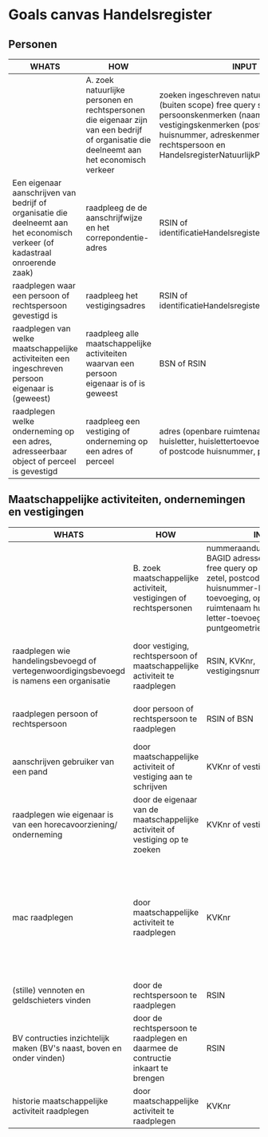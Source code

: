 # Goals canvas Handelsregister

## Personen

| WHATS | HOW | INPUT | OUTPUT | GOALS | STORIES | |
|-------|-----|-------|--------|-------|---------|-|
| | A. zoek natuurlijke personen en rechtspersonen die eigenaar zijn van een bedrijf of organisatie die deelneemt aan het economisch verkeer | zoeken ingeschreven natuurlijke personen (buiten scope) free query search op persoonskenmerken (naam, zetel) en vestigingskenmerken (postcode huisnummer, adreskenmerken) van rechtspersoon en HandelsregisterNatuurlijkPersoon | rechtspersonen en HandelsregisterNatuurlijkPersonen | identificatie rechtspersoon (RSIN) of HandelsregisterNatuurlijkPersoon identificatie vinden om als padparameter/queryparameter te gebruiken | [BUS14](https://gitlab.com/vng-realisatie/haal-centraal-hr-bevragen-afgeschermd/-/issues/14) <br /> [BUS11](https://gitlab.com/vng-realisatie/haal-centraal-hr-bevragen-afgeschermd/-/issues/11) <br /> [#11](../../issues/11) <br /> [#10](../../issues/10) <br /> [#7](../../issues/7) <br /> [#5](../../issues/5) <br /> [#3](../../issues/3) <br /> [#2](../../issues/2) <br /> [#1](../../issues/1)|
| Een eigenaar aanschrijven van bedrijf of organisatie die deelneemt aan het economisch verkeer (of kadastraal onroerende zaak) | raadpleeg de de aanschrijfwijze en het correpondentie-adres | RSIN of identificatieHandelsregisterNatuurlijkPersoon | aanschrijfwijze en correspondentie-adres van rechtspersoon of handelsRegisterNatuurlijkePersoon | eigenaar bedrijf, organisatie of kadastraal onroerende zaak aanschrijven | [BUS14](https://gitlab.com/vng-realisatie/haal-centraal-hr-bevragen-afgeschermd/-/issues/14) <br /> [BUS11](https://gitlab.com/vng-realisatie/haal-centraal-hr-bevragen-afgeschermd/-/issues/11) <br /> [#11](../../issues/11) <br /> [#10](../../issues/10) <br /> [#7](../../issues/7) <br /> [#5](../../issues/5) <br /> [#3](../../issues/3) <br /> [#2](../../issues/2) <br /> [#1](../../issues/1) <br /> [#4](../../issues/4) |
| raadplegen waar een persoon of rechtspersoon gevestigd is | raadpleeg het vestigingsadres | RSIN of identificatieHandelsregisterNatuurlijkPersoon | vestigingsadres | raadplegen vestigingsadres van een persoon (om te controleren of iemand belanghebbend is) | [#1](../../issues/1) |
| raadplegen van welke maatschappelijke activiteiten een ingeschreven persoon eigenaar is (geweest) | raadpleeg alle maatschappelijke activiteiten waarvan een persoon eigenaar is of is geweest | BSN of RSIN | maatschappelijke activiteiten waarvan een persoon eigenaar is, of is geweest inclusief juridische vorm | (overzicht van) maatschappelijke activiteiten vinden waarvan een persoon eigenaar is of is geweest | [#9](../../issues/9) <br /> [#8](../../issues/8) <br /> [#2](../../issues/2) <br /> [#13](../../issues/13) <br /> [#18](../../issues/18) <br /> [BUS19](https://gitlab.com/vng-realisatie/haal-centraal-hr-bevragen-afgeschermd/-/issues/19) <br /> [#33](../../issues/33) |
| raadplegen welke onderneming op een adres, adresseerbaar object of perceel is gevestigd | raadpleeg een vestiging of onderneming op een adres of perceel | adres (openbare ruimtenaam, huisnummer, huisletter, huislettertoevoeging, woonplaats) of postcode huisnummer, punt op de kaart | vestigingen op het adres of perceel | raadplegen wie er op een adres of perceel gevestigd is | [#6](../../issues/6) |

## Maatschappelijke activiteiten, ondernemingen en vestigingen
| WHATS | HOW | INPUT | OUTPUT | GOALS | STORIES | |
|-------|-----|-------|--------|-------|---------|-|
| | B. zoek maatschappelijke activiteit, vestigingen of rechtspersonen | nummeraanduidingidentificatie, BAGID adresseerbaar object, free query op handelsnaam, zetel, postcode + huisnummer-letter-toevoeging, openbare ruimtenaam huisnummer-letter-toevoeging, puntgeometrie (pand?) | maatschappelijke activiteiten, rechtspersonen of vestigingen | maatschappelijke activiteiten, rechtspersonen of vestigingen vinden | [#10](../../issues/10) <br /> [#11](../../issues/11) |
| raadplegen wie handelingsbevoegd of vertegenwoordigingsbevoegd is namens een organisatie | door vestiging, rechtspersoon of maatschappelijke activiteit te raadplegen | RSIN, KVKnr, vestigingsnummer | vestiging, rechtspersoon of maatschappelijke activiteit inclusief handelingsbevoegde en vertegenwoordigingsbevoegde personen | handelingsbevoegde en vertegenwoordigingsbevoegde personen vinden van een organisatie | [#2](../../issues/2)<br /> [#3](../../issues/3) <br /> [#20](../../issues/20) <br /> [#31](../../issues/31) |
| raadplegen persoon of rechtspersoon | door persoon of rechtspersoon te raadplegen | RSIN of BSN | rechtspersoon of persoon met maatschappelijke activiteit | controleren bestaan (om aan te verhuren of bepalen of aan de voorwaarden wordt voldaan) | [#4](../../issues/4) <br /> [#12](../../issues/12) <br /> [#15](../../issues/15) <br /> [#31](../../issues/31) |
| aanschrijven gebruiker van een pand | door maatschappelijke activiteit of vestiging aan te schrijven | KVKnr of vestigngsnummer | maatschappelijke activiteit of vestiging | gebruiker van een pand aanschrijven | [#10](../../issues/10) |
| raadplegen wie eigenaar is van een horecavoorziening/ onderneming | door de eigenaar van de maatschappelijke activiteit of vestiging op te zoeken | KVKnr of vestigingsnummer | maatschappelijke activiteit of vestiging met identiticatie van de eiegnaar (persoon) | eigenaren opzoeken | [#12](../../issues/12) <br /> [#20](../../issues/20) <br /> [#31](../../issues/31) |
| mac raadplegen | door maatschappelijke activiteit te raadplegen | KVKnr | maatschappelijke activiteit met vestigingsnaam, hoofdadres, rechtsvorm, soort onderneming, activiteiten, oprichtingsdatum, eigenaar/aandeelhouders, bestuurders en contactgegevens, onder welke branche de mac valt, omzetcijfers, datum inschrijving en datum uitschrijving | uitvoeren bibop toets | [BUS21](https://gitlab.com/vng-realisatie/haal-centraal-hr-bevragen-afgeschermd/-/issues/21) <br />[BUS20](https://gitlab.com/vng-realisatie/haal-centraal-hr-bevragen-afgeschermd/-/issues/20) <br />[BUS16](https://gitlab.com/vng-realisatie/haal-centraal-hr-bevragen-afgeschermd/-/issues/16) <br /> [#19](../../issues/19) <br /> [#20](../../issues/20) <br /> [#31](../../issues/31) <br /> [#30](../../issues/30) <br /> [#29](../../issues/29) <br /> [#26](../../issues/26) <br /> [#25](../../issues/25) |
| (stille) vennoten en geldschieters vinden | door de rechtspersoon te raadplegen | RSIN | vennoten, aandeelhouders etc. | stille vennoten vinden | [#31](../../issues/31) <br /> [#27](../../issues/27) |
| BV contructies inzichtelijk maken (BV's naast, boven en onder vinden) | door de rechtspersoon te raadplegen en daarmee de contructie inkaart te brengen | RSIN | holdings vinden en hun aandeel in andere BV's | BV constructies inzichtelijk maken | [#28](../../issues/28) |
| historie maatschappelijke activiteit raadplegen | door maatschappelijke activiteit te raadplegen | KVKnr | nader te bepalen | uitvoeren bibop toets | [#17](../../issues/17) <br /> [#33](../../issues/33) |
